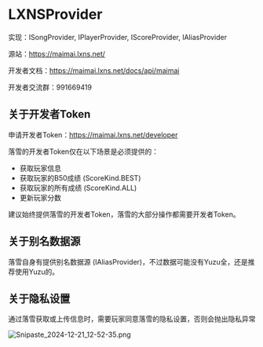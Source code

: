 # LXNSProvider

实现：ISongProvider, IPlayerProvider, IScoreProvider, IAliasProvider

源站：https://maimai.lxns.net/

开发者文档：https://maimai.lxns.net/docs/api/maimai

开发者交流群：991669419

## 关于开发者Token

申请开发者Token：https://maimai.lxns.net/developer

落雪的开发者Token仅在以下场景是必须提供的：

- 获取玩家信息
- 获取玩家的B50成绩 (ScoreKind.BEST)
- 获取玩家的所有成绩 (ScoreKind.ALL)
- 更新玩家分数

建议始终提供落雪的开发者Token，落雪的大部分操作都需要开发者Token。

## 关于别名数据源

落雪自身有提供别名数据源 (IAliasProvider)，不过数据可能没有Yuzu全，还是推荐使用Yuzu的。

## 关于隐私设置

通过落雪获取或上传信息时，需要玩家同意落雪的隐私设置，否则会抛出隐私异常

![Snipaste_2024-12-21_12-52-35.png](https://s2.loli.net/2024/12/21/EcjIO8eDuWvQotB.png)